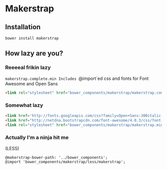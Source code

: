 # Makerstrap

## Installation

```
bower install makerstrap
```

## How lazy are you?

### Reeeeal frikin lazy

`makerstrap.complete.min Includes `@import`ed css and fonts for Font Awesome and Open Sans

```html
<link rel="stylesheet" href="bower_components/makerstrap/makerstrap.complete.min.css">
```

### Somewhat lazy

```html
<link href='http://fonts.googleapis.com/css?family=Open+Sans:300italic,400italic,700italic,400,300,700' rel='stylesheet' type='text/css'>
<link href="http://netdna.bootstrapcdn.com/font-awesome/4.0.3/css/font-awesome.css" rel="stylesheet">
<link rel="stylesheet" href="bower_components/makerstrap/makerstrap.min.css">
```

### Actually I'm a ninja hit me

(LESS)
```
@makerstrap-bower-path: '../bower_components';
@import 'bower_components/makerstrap/less/makerstrap';

```


